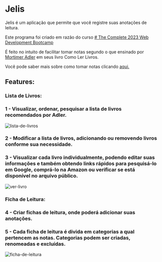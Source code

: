 # Jelis
Jelis é um aplicação que permite que você registre suas anotações de leitura.

Este programa foi criado em razão do curso [# The Complete 2023 Web Development Bootcamp](https://www.udemy.com/course/the-complete-web-development-bootcamp/)

É feito no intuito de facilitar tomar notas segundo o que ensinado por [Mortimer Adler](https://pt.wikipedia.org/wiki/Mortimer_Adler) em seus livro Como Ler Livros.

Você pode saber mais sobre como tomar notas clicando [aqui.](https://www.erealizacoes.com.br/blog/os-tres-tipos-de-anotacoes-dicas-de-mortimer-j-adler/)


## Features:
### Lista de Livros:
### 1 - Visualizar, ordenar, pesquisar a lista de livros recomendados por Adler.
![lista-de-livros](https://github.com/FelipeHSMartins/Jelis/assets/89713935/d8fe3843-cb1b-45da-9b1d-82d511cf233f)
### 2 - Modificar a lista de livros, adicionando ou removendo livros conforme sua necessidade.
### 3 - Visualizar cada livro individualmente, podendo editar suas informações e também obtendo links rápidos para pesquisá-lo em Google, comprá-lo na Amazon ou verificar se está disponível no arquivo público.
![ver-livro](https://github.com/FelipeHSMartins/Jelis/assets/89713935/d460058c-1550-4f29-a599-421a95f9fbba)

### Ficha de Leitura:
### 4 - Criar fichas de leitura, onde poderá adicionar suas anotações.
### 5 - Cada ficha de leitura é divida em categorias a qual pertencem as notas. Categorias podem ser criadas, renomeadas e excluídas.
![ficha-de-leitura](https://github.com/FelipeHSMartins/Jelis/assets/89713935/5f4ad32b-381f-44dd-b520-cda4ee04294b)

